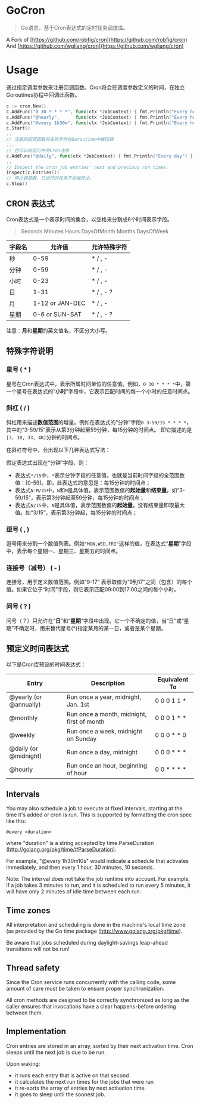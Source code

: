 # GoCron

> Go语言，基于Cron表达式的定时任务调度库。

A Fork of [https://github.com/robfig/cron](https://github.com/robfig/cron) And [https://github.com/wgliang/cron](https://github.com/wgliang/cron)

# Usage

通过指定调度参数来注册回调函数。Cron将会在调度参数定义的时间，在独立Goroutines协程中回调此函数。

```go
c := cron.New()
c.AddFunc("0 30 * * * *", func(ctx *JobContext) { fmt.Println("Every hour on the half hour") })
c.AddFunc("@hourly",      func(ctx *JobContext) { fmt.Println("Every hour") })
c.AddFunc("@every 1h30m", func(ctx *JobContext) { fmt.Println("Every hour thirty") })
c.Start()
..
// 注册的回调函数将会异步地在Goroutine中被回调
...
// 也可以向运行中的Cron注册
c.AddFunc("@daily", func(ctx *JobContext) { fmt.Println("Every day") })
..
// Inspect the cron job entries' next and previous run times.
inspect(c.Entries())
// 停止调度器，已运行的任务不会被终止。
c.Stop()
```

## CRON 表达式

Cron表达式是一个表示时间的集合，以空格来分割成6个时间表示字段。

> Seconds Minutes Hours DaysOfMonth Months DaysOfWeek

字段名 | 允许值           | 允许特殊字符
------| --------------  | --------------------------
秒    | 0-59            | * / , -
分钟  | 0-59            | * / , -
小时  | 0-23            | * / , -
日    | 1-31            | * / , - ?
月    | 1-12 or JAN-DEC | * / , -
星期  | 0-6 or SUN-SAT  | * / , - ?

注意：**月**和**星期**的英文值名，不区分大小写。

## 特殊字符说明

### 星号 ( * )

星号在Cron表达式中，表示所属时间单位的任意值。例如，`0 30 * * * *`中，第一个星号在表达式的“**小时**”字段中，它表示匹配时间的每一个小时的任意时间点。


### 斜杠 ( / )

斜杠用来描述**数值范围**的增量。例如在表达式的“分钟”字段`0 3-59/15 * * * *`，其中的“3-59/15”表示从第3分钟起至59分钟，每15分钟的时间点。
即它描述的是`[3, 18, 33, 48]`分钟的时间点。

在斜杠符号中，会出现以下几种表达式写法：

假定表达式出现在“分钟”字段，则：

- 表达式`*/15`中，`*`表示分钟字段的任意值，也就是当前时间字段的全范围数值：\[0-59\]。即，此表达式的意思是：每15分钟的时间点；
- 表达式`N-M/15`中，`N`和`M`是具体值，表示范围数值的**起始量**和**结束量**。如“3-59/15”，表示第3分钟起至59分钟，每15分钟的时间点；
- 表达式`N/15`中，`N`是具体值，表示范围数值的**起始量**，没有结束量即取最大值。如“3/15”，表示第3分钟起，每15分钟的时间点；

### 逗号 ( , )

逗号用来分割一个数值列表。例如`"MON,WED,FRI"`这样的值，在表达式“**星期**”字段中，表示每个星期一、星期三、星期五的时间点。

### 连接号（减号） ( - )

连接号，用于定义数值范围。例如“9-17” 表示取值为“9到17”之间（包含）的每个值。如果它位于“时间”字段，则它表示匹配09:00到17:00之间的每个小时。

### 问号 ( ? )

问号（？）只允许在“**日**”和“**星期**”字段中出现。它一个不确定的值，当“日”或“星期”不确定时，用来替代星号(\*)指定某月的某一日，或者是某个星期。

## 预定义时间表达式

以下是Cron库预设的时间表达式：

Entry                  | Description                                | Equivalent To
-----                  | -----------                                | -------------
@yearly (or @annually) | Run once a year, midnight, Jan. 1st        | 0 0 0 1 1 *
@monthly               | Run once a month, midnight, first of month | 0 0 0 1 * *
@weekly                | Run once a week, midnight on Sunday        | 0 0 0 * * 0
@daily (or @midnight)  | Run once a day, midnight                   | 0 0 0 * * *
@hourly                | Run once an hour, beginning of hour        | 0 0 * * * *

## Intervals

You may also schedule a job to execute at fixed intervals, starting at the time it's added
or cron is run. This is supported by formatting the cron spec like this:

    @every <duration>

where "duration" is a string accepted by time.ParseDuration
(http://golang.org/pkg/time/#ParseDuration).

For example, "@every 1h30m10s" would indicate a schedule that activates immediately,
and then every 1 hour, 30 minutes, 10 seconds.

Note: The interval does not take the job runtime into account.  For example,
if a job takes 3 minutes to run, and it is scheduled to run every 5 minutes,
it will have only 2 minutes of idle time between each run.

## Time zones

All interpretation and scheduling is done in the machine's local time zone (as
provided by the Go time package (http://www.golang.org/pkg/time).

Be aware that jobs scheduled during daylight-savings leap-ahead transitions will
not be run!

## Thread safety

Since the Cron service runs concurrently with the calling code, some amount of
care must be taken to ensure proper synchronization.

All cron methods are designed to be correctly synchronized as long as the caller
ensures that invocations have a clear happens-before ordering between them.

## Implementation

Cron entries are stored in an array, sorted by their next activation time.  Cron
sleeps until the next job is due to be run.

Upon waking:
 - it runs each entry that is active on that second
 - it calculates the next run times for the jobs that were run
 - it re-sorts the array of entries by next activation time.
 - it goes to sleep until the soonest job.
